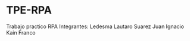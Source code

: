 # TPE-RPA
Trabajo practico RPA
Integrantes:  Ledesma Lautaro
              Suarez Juan Ignacio
              Kain Franco
